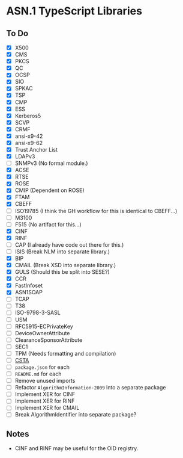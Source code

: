 # ASN.1 TypeScript Libraries

## To Do

- [x] X500
- [x] CMS
- [x] PKCS
- [x] QC
- [x] OCSP
- [x] SIO
- [x] SPKAC
- [x] TSP
- [x] CMP
- [x] ESS
- [x] Kerberos5
- [x] SCVP
- [x] CRMF
- [x] ansi-x9-42
- [x] ansi-x9-62
- [x] Trust Anchor List
- [x] LDAPv3
- [ ] SNMPv3 (No formal module.)
- [x] ACSE
- [x] RTSE
- [x] ROSE
- [x] CMIP (Dependent on ROSE)
- [x] FTAM
- [x] CBEFF
- [ ] ISO19785 (I think the GH workflow for this is identical to CBEFF...)
- [ ] M3100
- [ ] F515 (No artifact for this...)
- [x] CINF
- [x] RINF
- [ ] CAP (I already have code out there for this.)
- [ ] ISIS (Break NLM into separate library.)
- [x] BIP
- [x] CMAIL (Break XSD into separate library.)
- [x] GULS (Should this be split into SESE?)
- [x] CCR
- [x] FastInfoset
- [x] ASN1SOAP
- [ ] TCAP
- [ ] T38
- [ ] ISO-9798-3-SASL
- [ ] USM
- [ ] RFC5915-ECPrivateKey
- [ ] DeviceOwnerAttribute
- [ ] ClearanceSponsorAttribute
- [ ] SEC1
- [ ] TPM (Needs formatting and compilation)
- [ ] [CSTA](https://www.ecma-international.org/wp-content/uploads/ECMA-285_4th_edition_december_2011.pdf)
- [ ] `package.json` for each
- [ ] `README.md` for each
- [ ] Remove unused imports
- [ ] Refactor `AlgorithmInformation-2009` into a separate package
- [ ] Implement XER for CINF
- [ ] Implement XER for RINF
- [ ] Implement XER for CMAIL
- [ ] Break AlgorithmIdentifier into separate package?

## Notes

- CINF and RINF may be useful for the OID registry.
